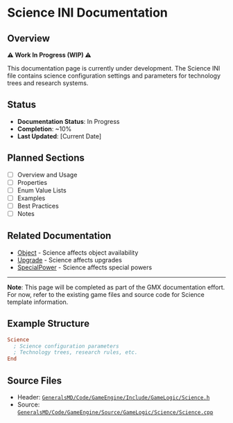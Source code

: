# Science INI Documentation

## Overview

**⚠️ Work In Progress (WIP) ⚠️**

This documentation page is currently under development. The Science INI file contains science configuration settings and parameters for technology trees and research systems.

## Status

- **Documentation Status**: In Progress
- **Completion**: ~10%
- **Last Updated**: [Current Date]

## Planned Sections

- [ ] Overview and Usage
- [ ] Properties
- [ ] Enum Value Lists
- [ ] Examples
- [ ] Best Practices
- [ ] Notes

## Related Documentation

- [Object](Object.md) - Science affects object availability
- [Upgrade](Upgrade.md) - Science affects upgrades
- [SpecialPower](SpecialPower.md) - Science affects special powers

---

**Note**: This page will be completed as part of the GMX documentation effort. For now, refer to the existing game files and source code for Science template information.

## Example Structure

```ini
Science
  ; Science configuration parameters
  ; Technology trees, research rules, etc.
End
```

## Source Files

- Header: [`GeneralsMD/Code/GameEngine/Include/GameLogic/Science.h`](../GeneralsMD/Code/GameEngine/Include/GameLogic/Science.h)
- Source: [`GeneralsMD/Code/GameEngine/Source/GameLogic/Science/Science.cpp`](../GeneralsMD/Code/GameEngine/Source/GameLogic/Science/Science.cpp)
